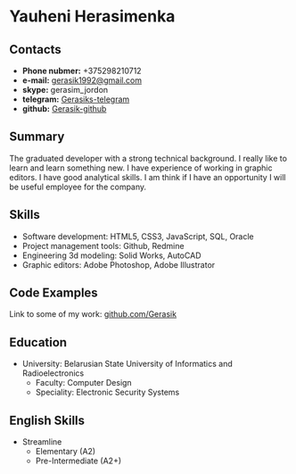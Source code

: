 # Yauheni Herasimenka

## Contacts 

* **Phone nubmer:** +375298210712
* **e-mail:** gerasik1992@gmail.com
* **skype:** gerasim_jordon
* **telegram:** [Gerasiks-telegram](https://t.me/Gerasiks)
* **github:** [Gerasik-github](https://github.com/Gerasik)

## Summary

The graduated developer with a strong technical background. 
I really like to learn and learn something new. I have experience of working in graphic editors. I have good analytical skills. I am think if I have an opportunity I will be useful employee for the company.

## Skills 

* Software development: HTML5, CSS3, JavaScript, SQL, Oracle
* Project management tools: Github, Redmine
* Engineering 3d modeling:	Solid Works, AutoCAD
* Graphic editors: Adobe Photoshop, Adobe Illustrator

## Code Examples

Link to some of my work: [github.com/Gerasik](https://github.com/Gerasik)

## Education

- University: Belarusian State University of Informatics and Radioelectronics
    - Faculty: Computer Design
    - Speciality: Electronic Security Systems

## English Skills

- Streamline
    - Elementary (A2)
    - Pre-Intermediate (A2+)